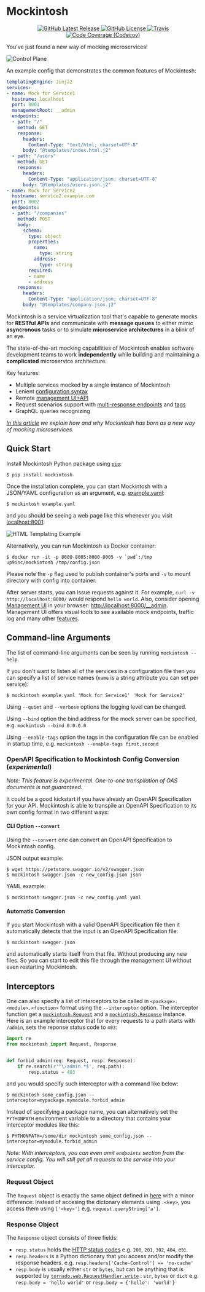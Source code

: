 # Mockintosh

<p align="center">
    <a href="https://github.com/up9inc/mockintosh/releases/latest">
        <img alt="GitHub Latest Release" src="https://img.shields.io/github/v/release/up9inc/mockintosh?logo=GitHub&style=flat-square">
    </a>
    <a href="https://github.com/up9inc/mockintosh/blob/master/LICENSE">
        <img alt="GitHub License" src="https://img.shields.io/github/license/up9inc/mockintosh?logo=GitHub&style=flat-square">
    </a>
    <a href="https://travis-ci.com/github/up9inc/mockintosh/builds/">
        <img alt="Travis" src="https://img.shields.io/travis/up9inc/mockintosh?logo=Travis&style=flat-square">
    </a>
    <a href="https://codecov.io/gh/up9inc/mockintosh">
        <img alt="Code Coverage (Codecov)" src="https://img.shields.io/codecov/c/github/up9inc/mockintosh?logo=Codecov&style=flat-square">
    </a>
</p>

You've just found a new way of mocking microservices!

![Control Plane](https://i.ibb.co/zf0f1fS/Screenshot-from-2021-07-07-12-56-55.png)

An example config that demonstrates the common features of Mockintosh:

```yaml
templatingEngine: Jinja2
services:
- name: Mock for Service1
  hostname: localhost
  port: 8001
  managementRoot: __admin
  endpoints:
  - path: "/"
    method: GET
    response:
      headers:
        Content-Type: "text/html; charset=UTF-8"
      body: "@templates/index.html.j2"
  - path: "/users"
    method: GET
    response:
      headers:
        Content-Type: "application/json; charset=UTF-8"
      body: "@templates/users.json.j2"
- name: Mock for Service2
  hostname: service2.example.com
  port: 8002
  endpoints:
  - path: "/companies"
    method: POST
    body:
      schema:
        type: object
        properties:
          name:
            type: string
          address:
            type: string
        required:
        - name
        - address
    response:
      headers:
        Content-Type: "application/json; charset=UTF-8"
      body: "@templates/company.json.j2"
```

Mockintosh is a service virtualization tool that's capable to generate mocks for **RESTful APIs** and communicate with **message queues**
to either mimic **asyncronous** tasks or to simulate **microservice architectures** in a blink of an eye.

The state-of-the-art mocking capabilities of Mockintosh enables software development teams to work
**independently** while building and maintaining a **complicated** microservice architecture.

Key features:

- Multiple services mocked by a single instance of Mockintosh
- Lenient [configuration syntax](Configuring.md)
- Remote [management UI+API](Management.md)
- Request scenarios support with [multi-response endpoints](Configuring.md#multiple-responses) and [tags](Configuring.md#tagged-responses)
- GraphQL queries recognizing

_[In this article](https://up9.com/open-source-microservice-mocking-introducing-mockintosh) we explain how and why Mockintosh has born as a new way of mocking microservices._

## Quick Start

Install Mockintosh Python package using [`pip`](https://pypi.org/project/pip/):

```shell
$ pip install mockintosh
```

Once the installation complete, you can start Mockintosh with a JSON/YAML configuration as an
argument, e.g. [example.yaml](examples/example.yaml):

```shell
$ mockintosh example.yaml
```

and you should be seeing a web page like this whenever you visit [localhost:8001](http://localhost:8001):

![HTML Templating Example](https://i.ibb.co/PcjBNGF/Screenshot-from-2021-07-07-14-08-26.png)

Alternatively, you can run Mockintosh as Docker container:

```shell
$ docker run -it -p 8000-8005:8000-8005 -v `pwd`:/tmp up9inc/mockintosh /tmp/config.json
```

Please note the `-p` flag used to publish container's ports and `-v` to mount directory with config into container.

After server starts, you can issue requests against it. For example, `curl -v http://localhost:8000/` would
respond `hello world`. Also, consider opening [Management UI](Management.md) in your
browser: [http://localhost:8000/__admin](http://localhost:8000/__admin). Management UI offers visual tools to see available mock endpoints, traffic log
and many other [features](Management.md).

## Command-line Arguments

The list of command-line arguments can be seen by running `mockintosh --help`.

If you don't want to listen all of the services in a configuration file then you can specify a list of service
names (`name` is a string attribute you can set per service):

```shell
$ mockintosh example.yaml 'Mock for Service1' 'Mock for Service2'
```

Using `--quiet` and `--verbose` options the logging level can be changed.

Using `--bind` option the bind address for the mock server can be specified, e.g. `mockintosh --bind 0.0.0.0`

Using `--enable-tags` option the tags in the configuration file can be
enabled in startup time, e.g. `mockintosh --enable-tags first,second`

### OpenAPI Specification to Mockintosh Config Conversion (_experimental_)

_Note: This feature is experimental. One-to-one transpilation of OAS documents is not guaranteed._

It could be a good kickstart if you have already an OpenAPI Specification for your API.
Mockintosh is able to transpile an OpenAPI Specification to its own config format in two different ways:

#### CLI Option `--convert`

Using the `--convert` one can convert an OpenAPI Specification to Mockintosh config.

JSON output example:

```shell
$ wget https://petstore.swagger.io/v2/swagger.json
$ mockintosh swagger.json -c new_config.json json
```

YAML example:

```shell
$ mockintosh swagger.json -c new_config.yaml yaml
```

#### Automatic Conversion

If you start Mockintosh with a valid OpenAPI Specification file then it automatically detects that the input
is an OpenAPI Specification file:

```shell
$ mockintosh swagger.json
```

and automatically starts itself from that file. Without producing any new files. So you can start to edit this file
through the management UI without even restarting Mockintosh.

## Interceptors

One can also specify a list of interceptors to be called in `<package>.<module>.<function>` format using
the `--interceptor` option. The interceptor function get a [`mockintosh.Request`](#request-object) and
a [`mockintosh.Response`](#response-object) instance. Here is an example interceptor that for every requests to a path
starts with `/admin`, sets the reponse status code to `403`:

```python
import re
from mockintosh import Request, Response


def forbid_admin(req: Request, resp: Response):
    if re.search(r'^\/admin.*$', req.path):
        resp.status = 403
```

and you would specify such interceptor with a command like below:

```shell
$ mockintosh some_config.json --interceptor=mypackage.mymodule.forbid_admin
```

Instead of specifying a package name, you can alternatively set the `PYTHONPATH` environment variable to a directory
that contains your interceptor modules like this:

```shell
$ PYTHONPATH=/some/dir mockintosh some_config.json --interceptor=mymodule.forbid_admin
```

_Note: With interceptors, you can even omit `endpoints` section from the service config. You will still get all requests
to the service into your interceptor._

### Request Object

The `Request` object is exactly the same object defined in [here](Templating.md#request-object)
with a minor difference: Instead of accesing the dictonary elements using `.<key>`, you access them using `['<key>']`
e.g. `request.queryString['a']`.

### Response Object

The `Response` object consists of three fields:

- `resp.status` holds the [HTTP status codes](https://www.w3.org/Protocols/rfc2616/rfc2616-sec10.html)
  e.g. `200`, `201`, `302`, `404`, etc.
- `resp.headers` is a Python dictionary that you access and/or modify the response headers.
  e.g. `resp.headers['Cache-Control'] == 'no-cache'`
- `resp.body` is usually either `str` or `bytes`, but can be anything that is supported
  by [`tornado.web.RequestHandler.write`](https://www.tornadoweb.org/en/stable/web.html#tornado.web.RequestHandler.write)
  : `str`, `bytes` or `dict` e.g. `resp.body = 'hello world'`
  or `resp.body = {'hello': 'world'}`
